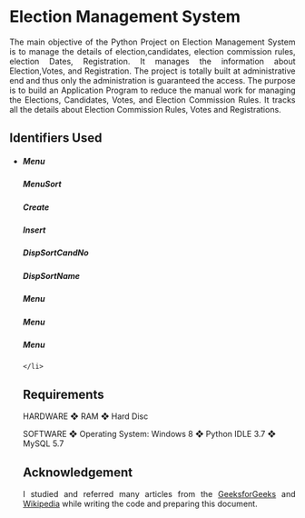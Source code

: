 <h1>Election Management System </h1>

<p align="justify">
The main objective of the Python Project on Election Management System is to manage the details of election,candidates, election commission rules, election Dates,
Registration. It manages the information about Election,Votes, and Registration. The project is totally built at administrative end and thus only the administration is
guaranteed the access. The purpose is to build an Application Program to reduce the manual work for managing the Elections, Candidates, Votes, and Election Commission Rules. It tracks all the details about Election Commission Rules, Votes and Registrations.
</p>

<h2>Identifiers Used </h2>
<ul>
    <li>
        <h5>Menu</h5>
        <h5>MenuSort</h5>
        <h5> Create</h5>
        <h5> Insert</h5>
        <h5> DispSortCandNo</h5>
        <h5>DispSortName</h5>
        <h5>Menu</h5>
        <h5>Menu</h5>
        <h5>Menu</h5>
        
       
    </li>











<h2>Requirements</h2>

HARDWARE
❖ RAM
❖ Hard Disc

SOFTWARE
❖ Operating System: Windows 8
❖ Python IDLE 3.7
❖ MySQL 5.7










<h2>Acknowledgement</h2>
<p align="justify">
    I studied and referred many articles from the <a href=https://www.geeksforgeeks.org/python-mysql/>GeeksforGeeks</a> and <a href="https://www.wikipedia.org/">Wikipedia</a> while writing the code and preparing this document.
</p>
